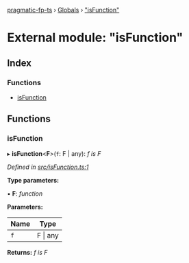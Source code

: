 [pragmatic-fp-ts](../README.md) › [Globals](../globals.md) › ["isFunction"](_isfunction_.md)

# External module: "isFunction"

## Index

### Functions

* [isFunction](_isfunction_.md#isfunction)

## Functions

###  isFunction

▸ **isFunction**<**F**>(`f`: F | any): *f is F*

*Defined in [src/isFunction.ts:1](https://github.com/hermann-p/pragmatic-fp-ts/blob/ae00bcd/src/isFunction.ts#L1)*

**Type parameters:**

▪ **F**: *function*

**Parameters:**

Name | Type |
------ | ------ |
`f` | F &#124; any |

**Returns:** *f is F*

